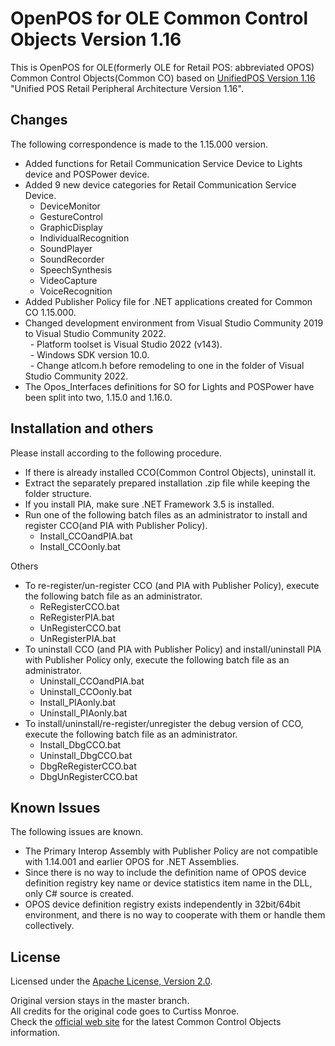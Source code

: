 ﻿# OpenPOS for OLE Common Control Objects Version 1.16  
This is OpenPOS for OLE(formerly OLE for Retail POS: abbreviated OPOS) Common Control Objects(Common CO) based on [UnifiedPOS Version 1.16][upos116] "Unified POS Retail Peripheral Architecture Version 1.16".  

## Changes  
The following correspondence is made to the 1.15.000 version.  

- Added functions for Retail Communication Service Device to Lights device and POSPower device.  
- Added 9 new device categories for Retail Communication Service Device.  
  - DeviceMonitor  
  - GestureControl  
  - GraphicDisplay  
  - IndividualRecognition  
  - SoundPlayer  
  - SoundRecorder  
  - SpeechSynthesis  
  - VideoCapture  
  - VoiceRecognition  
- Added Publisher Policy file for .NET applications created for Common CO 1.15.000.  
- Changed development environment from Visual Studio Community 2019 to Visual Studio Community 2022.  
  - Platform toolset is Visual Studio 2022 (v143).  
  - Windows SDK version 10.0.  
  - Change atlcom.h before remodeling to one in the folder of Visual Studio Community 2022.  
- The Opos_Interfaces definitions for SO for Lights and POSPower have been split into two, 1.15.0 and 1.16.0.  

## Installation and others  
Please install according to the following procedure.  


- If there is already installed CCO(Common Control Objects), uninstall it.  
- Extract the separately prepared installation .zip file while keeping the folder structure.  
- If you install PIA, make sure .NET Framework 3.5 is installed.  
- Run one of the following batch files as an administrator to install and register CCO(and PIA with Publisher Policy).  
  - Install_CCOandPIA.bat  
  - Install_CCOonly.bat  

Others
- To re-register/un-register CCO (and PIA with Publisher Policy), execute the following batch file as an administrator.  
  - ReRegisterCCO.bat  
  - ReRegisterPIA.bat  
  - UnRegisterCCO.bat  
  - UnRegisterPIA.bat  
- To uninstall CCO (and PIA with Publisher Policy) and install/uninstall PIA with Publisher Policy only, execute the following batch file as an administrator.  
  - Uninstall_CCOandPIA.bat  
  - Uninstall_CCOonly.bat  
  - Install_PIAonly.bat  
  - Uninstall_PIAonly.bat  
- To install/uninstall/re-register/unregister the debug version of CCO, execute the following batch file as an administrator.  
  - Install_DbgCCO.bat  
  - Uninstall_DbgCCO.bat  
  - DbgReRegisterCCO.bat  
  - DbgUnRegisterCCO.bat  


## Known Issues  
The following issues are known.  

- The Primary Interop Assembly with Publisher Policy are not compatible with 1.14.001 and earlier OPOS for .NET Assemblies.  
- Since there is no way to include the definition name of OPOS device definition registry key name or device statistics item name in the DLL, only C# source is created.  
- OPOS device definition registry exists independently in 32bit/64bit environment, and there is no way to cooperate with them or handle them  collectively.  


## License  
Licensed under the [Apache License, Version 2.0](./LICENSE-2.0.txt).  

Original version stays in the master branch.  
All credits for the original code goes to Curtiss Monroe.  
Check the [official web site][opos] for the latest Common Control Objects information.  

[upos116]: https://www.omg.org/spec/UPOS/1.16/Beta1/PDF
[opos]: http://monroecs.com/oposccos.htm
